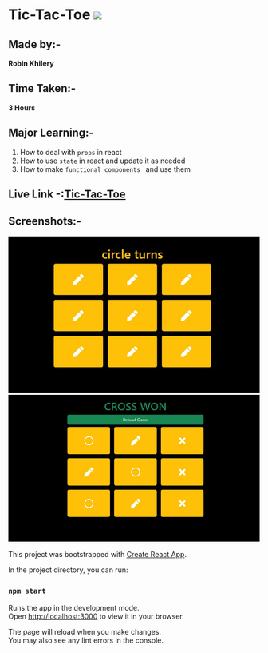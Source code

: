 # Tic-Tac-Toe ![](https://img.shields.io/badge/%20-create--react--app-green)

## Made by:-
 **Robin Khilery**

## Time Taken:-
 **3 Hours**

## Major Learning:-
1. How to deal with  `props` in react 
2. How to use `state` in react and update it as needed
3. How to make `functional components ` and use them 

## Live Link -:[Tic-Tac-Toe](https://tic-tac-toe-link.netlify.app/)

## Screenshots:-
![](./src/assets/Screenshot_2.JPG)
![](./src/assets/Screenshot_1.JPG)



 

This project was bootstrapped with [Create React App](https://github.com/facebook/create-react-app).
 

In the project directory, you can run:

### `npm start`

Runs the app in the development mode.\
Open [http://localhost:3000](http://localhost:3000) to view it in your browser.

The page will reload when you make changes.\
You may also see any lint errors in the console.

 
 

 
 
 

 

 

 

 
 